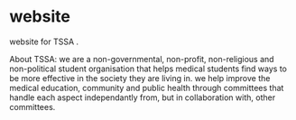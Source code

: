 website
=======

website for TSSA
.

About TSSA:
 we are a non-governmental, non-profit, non-religious and non-political student organisation that helps medical students find ways to be more effective in the society they are living in.
 we help improve the medical education, community and public health through committees that handle each aspect independantly from, but in collaboration with, other committees.
 
